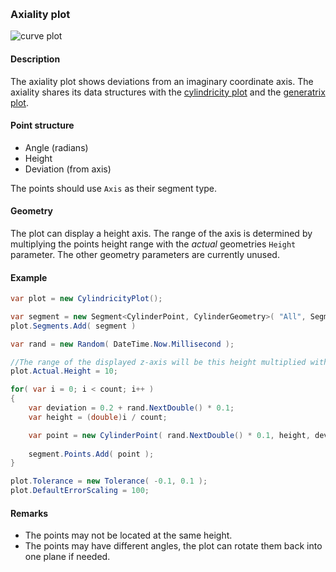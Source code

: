 
[preview]: gfx/Axiality.png "Axiality plot"
<br/>
### Axiality plot

![curve plot][preview]

#### Description

The axiality plot shows deviations from an imaginary coordinate axis. The axiality shares its data structures with the [cylindricity plot](Cylindricity.md) and the [generatrix plot](Generatrix.md).

#### Point structure

* Angle (radians)
* Height
* Deviation (from axis)

The points should use `Axis` as their segment type.

#### Geometry

The plot can display a height axis. The range of the axis is determined by multiplying the points height range with the _actual_ geometries `Height` parameter. The other geometry parameters are currently unused.

#### Example

```csharp
var plot = new CylindricityPlot();

var segment = new Segment<CylinderPoint, CylinderGeometry>( "All", SegmentTypes.Axis );
plot.Segments.Add( segment )

var rand = new Random( DateTime.Now.Millisecond );

//The range of the displayed z-axis will be this height multiplied with the points height range.
plot.Actual.Height = 10;

for( var i = 0; i < count; i++ )
{
	var deviation = 0.2 + rand.NextDouble() * 0.1;
	var height = (double)i / count;

	var point = new CylinderPoint( rand.NextDouble() * 0.1, height, deviation );
	
	segment.Points.Add( point );
}

plot.Tolerance = new Tolerance( -0.1, 0.1 );
plot.DefaultErrorScaling = 100;
```

#### Remarks

* The points may not be located at the same height.
* The points may have different angles, the plot can rotate them back into one plane if needed.

<br/>
<br/>
